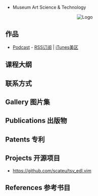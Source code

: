 - Museum Art Science & Technology

<p align="center">
  <img style="max-width:400px" src="https://mast-thu.github.io/logo.png" alt="Logo"/>
</p>

## 作品

 - [Podcast](http://openmic.scateu.me) - [RSS订阅](http://openmic.scateu.me/feed.xml) \| [iTunes美区](https://podcasts.apple.com/us/podcast/%E7%9F%A5%E9%9F%B3%E9%9B%85%E9%9B%86-open-mic/id1530890714) 

## 课程大纲

## 联系方式


## Gallery 图片集

## Publications 出版物

## Patents 专利

## Projects 开源项目

 - <https://github.com/scateu/tsv_edl.vim>

## References 参考书目

